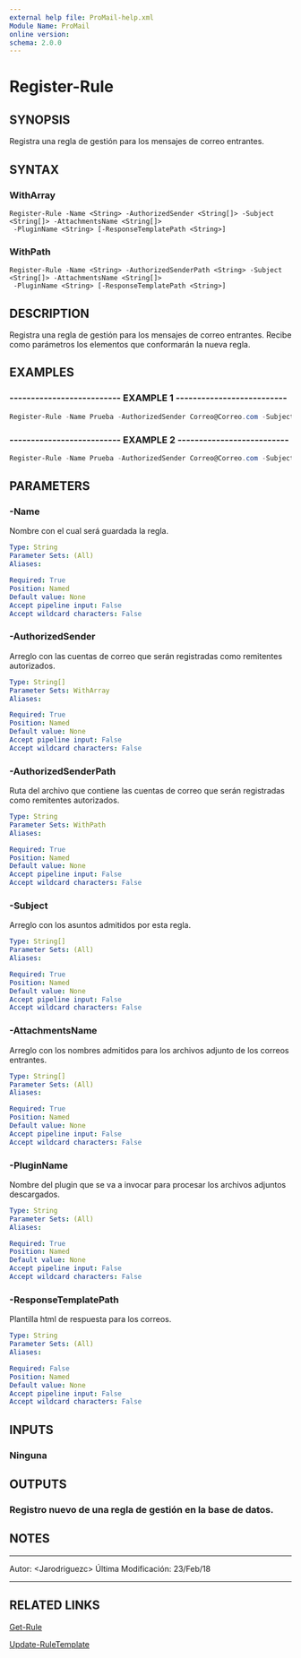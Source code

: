 ```yaml
---
external help file: ProMail-help.xml
Module Name: ProMail
online version: 
schema: 2.0.0
---
```


# Register-Rule

## SYNOPSIS
Registra una regla de gestión para los mensajes de correo entrantes.

## SYNTAX

### WithArray
```
Register-Rule -Name <String> -AuthorizedSender <String[]> -Subject <String[]> -AttachmentsName <String[]>
 -PluginName <String> [-ResponseTemplatePath <String>]
```

### WithPath
```
Register-Rule -Name <String> -AuthorizedSenderPath <String> -Subject <String[]> -AttachmentsName <String[]>
 -PluginName <String> [-ResponseTemplatePath <String>]
```

## DESCRIPTION
Registra una regla de gestión para los mensajes de correo entrantes. 
Recibe como parámetros los elementos que conformarán la nueva regla.

## EXAMPLES

### -------------------------- EXAMPLE 1 --------------------------
```powershell
Register-Rule -Name Prueba -AuthorizedSender Correo@Correo.com -Subject 'Prueba1' -AttachmentsName 'Prueba1.txt' -Plugin 'NombrePlugin'
```

### -------------------------- EXAMPLE 2 --------------------------
```powershell
Register-Rule -Name Prueba -AuthorizedSender Correo@Correo.com -Subject 'Prueba1' -AttachmentsName 'Prueba*.txt','*.txt' -Plugin 'NombrePlugin'
```

## PARAMETERS

### -Name
Nombre con el cual será guardada la regla.

```yaml
Type: String
Parameter Sets: (All)
Aliases: 

Required: True
Position: Named
Default value: None
Accept pipeline input: False
Accept wildcard characters: False
```

### -AuthorizedSender
Arreglo con las cuentas de correo que serán registradas como remitentes autorizados.

```yaml
Type: String[]
Parameter Sets: WithArray
Aliases: 

Required: True
Position: Named
Default value: None
Accept pipeline input: False
Accept wildcard characters: False
```

### -AuthorizedSenderPath
Ruta del archivo que contiene las cuentas de correo que serán registradas como remitentes autorizados.

```yaml
Type: String
Parameter Sets: WithPath
Aliases: 

Required: True
Position: Named
Default value: None
Accept pipeline input: False
Accept wildcard characters: False
```

### -Subject
Arreglo con los asuntos admitidos por esta regla.

```yaml
Type: String[]
Parameter Sets: (All)
Aliases: 

Required: True
Position: Named
Default value: None
Accept pipeline input: False
Accept wildcard characters: False
```

### -AttachmentsName
Arreglo con los nombres admitidos para los archivos adjunto de los correos entrantes.

```yaml
Type: String[]
Parameter Sets: (All)
Aliases: 

Required: True
Position: Named
Default value: None
Accept pipeline input: False
Accept wildcard characters: False
```

### -PluginName
Nombre del plugin que se va a invocar para procesar los archivos adjuntos descargados.

```yaml
Type: String
Parameter Sets: (All)
Aliases: 

Required: True
Position: Named
Default value: None
Accept pipeline input: False
Accept wildcard characters: False
```

### -ResponseTemplatePath
Plantilla html de respuesta para los correos.

```yaml
Type: String
Parameter Sets: (All)
Aliases: 

Required: False
Position: Named
Default value: None
Accept pipeline input: False
Accept wildcard characters: False
```

## INPUTS

### Ninguna

## OUTPUTS

### Registro nuevo de una regla de gestión en la base de datos.

## NOTES
---------------------------------------------------------
Autor: \<Jarodriguezc\>
Última Modificación: 23/Feb/18

---------------------------------------------------------

## RELATED LINKS

[Get-Rule](Get-Rule.md)

[Update-RuleTemplate](Update-RuleTemplate.md)

